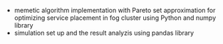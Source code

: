 - memetic algorithm implementation with Pareto set approximation for optimizing service placement in fog cluster using Python and numpy library
- simulation set up and the result analyzis using pandas library
